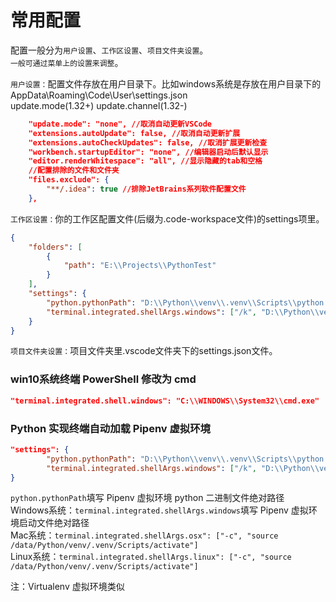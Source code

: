 # 常用配置

配置一般分为`用户设置`、`工作区设置`、`项目文件夹设置`。  
`一般可通过菜单上的设置来调整`。 

`用户设置：`配置文件存放在用户目录下。比如windows系统是存放在用户目录下的AppData\Roaming\Code\User\settings.json  
update.mode(1.32+) update.channel(1.32-)  
```json
    "update.mode": "none", //取消自动更新VSCode
    "extensions.autoUpdate": false, //取消自动更新扩展
    "extensions.autoCheckUpdates": false, //取消扩展更新检查
    "workbench.startupEditor": "none", //编辑器启动后默认显示
    "editor.renderWhitespace": "all", //显示隐藏的tab和空格
    //配置排除的文件和文件夹
    "files.exclude": {
        "**/.idea": true //排除JetBrains系列软件配置文件
    },
```

`工作区设置：`你的工作区配置文件(后缀为.code-workspace文件)的settings项里。
```json
{
	"folders": [
		{
			"path": "E:\\Projects\\PythonTest"
		}
	],
	"settings": {
		"python.pythonPath": "D:\\Python\\venv\\.venv\\Scripts\\python.exe",
		"terminal.integrated.shellArgs.windows": ["/k", "D:\\Python\\venv\\.venv\\Scripts\\activate.bat"]
	}
}
```

`项目文件夹设置：`项目文件夹里.vscode文件夹下的settings.json文件。

### win10系统终端 PowerShell 修改为 cmd

```json
"terminal.integrated.shell.windows": "C:\\WINDOWS\\System32\\cmd.exe"
```

### Python 实现终端自动加载 Pipenv 虚拟环境

```json
"settings": {
		"python.pythonPath": "D:\\Python\\venv\\.venv\\Scripts\\python.exe",
		"terminal.integrated.shellArgs.windows": ["/k", "D:\\Python\\venv\\.venv\\Scripts\\activate.bat"]
}
```
`python.pythonPath`填写 Pipenv 虚拟环境 python 二进制文件绝对路径  
Windows系统：`terminal.integrated.shellArgs.windows`填写 Pipenv 虚拟环境启动文件绝对路径  
Mac系统：`terminal.integrated.shellArgs.osx": ["-c", "source /data/Python/venv/.venv/Scripts/activate"]`  
Linux系统：`terminal.integrated.shellArgs.linux": ["-c", "source /data/Python/venv/.venv/Scripts/activate"]`  
  
注：Virtualenv 虚拟环境类似
